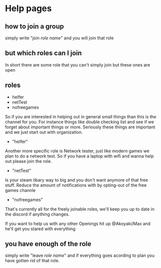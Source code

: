 # Help pages

## how to join a group
simply write "join *role name*" and you will join that role

## but which roles can I join

In short there are some role that you can't simply join but these ones are open 

roles
-----
- helfer 
- netTest
- nofreegames

So if you are interested in helping out in general small things than this is the channel for you.
For instance things like double checking list and see if we forget about important things or more. Seriously these things are important and we just start out with organization.  
- "helfer"

Another more specific role is Network tester, just like modern games we plan to do a network test. So if you have a laptop with wifi and wanna help out please join the role.
- "netTest" 

Is your steam libary way to big and you don't want anymore of that free stuff. Reduce the amount of notifications with by opting-out of the free games channle
- "nofreegames" 

That's currently all for the freely joinable roles, we'll keep you up to date in the discord if anything changes.

If you want to help us with any other Openings hit up @Akoyaki/Max and he'll get you stared with everything

## you have enough of the role

simply write "leave *role name*" and if everything goes acording to plan you have gotten rid of that role.